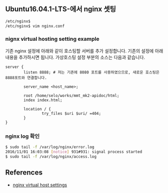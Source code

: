 ## Ubuntu16.04.1-LTS-에서 nginx 셋팅


```bash
/etc/nginx$
/etc/nginx$ vim nginx.conf
```


### nignx virtual hosting setting example

기존 nginx 설정에 아래와 같이 호스팅할 서버를 추가 설정합니다.
기존의 설정에 아래 내용을 추가하시면 됩니다. 가상호스팅 설정 부분의 소스는 다음과 같습니다.

```
server {
        listen 8888; # 저는 기존에 8080 포트를 사용하였으므로, 새로운 호스팅은 8888포트와 연결합니다.

        server_name <host_name>;

        root /home/selo/works/mmt_mk2-apidoc/html;
        index index.html;

        location / {
                try_files $uri $uri/ =404;
        }
}
```


### nginx log 확인

```bash
$ sudo tail -f /var/log/nginx/error.log
2016/11/01 16:03:08 [notice] 931#931: signal process started
$ sudo tail -f /var/log/nginx/access.log
```

## References
* [nginx virtual host settings](http://webdir.tistory.com/241)

